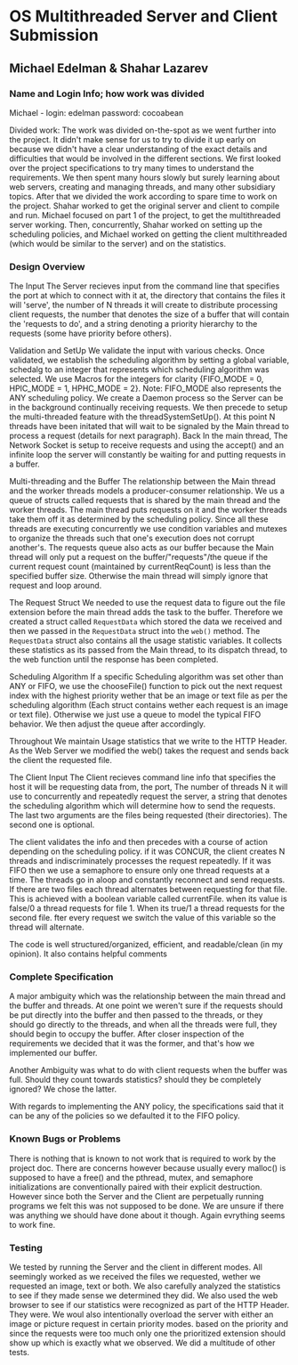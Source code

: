 # OS Multithreaded Server and Client Submission

## Michael Edelman & Shahar Lazarev

### Name and Login Info; how work was divided

Michael - login: edelman password: cocoabean

Divided work: The work was divided on-the-spot as we went further into the project. It didn't make sense for us to try to divide it up early on because we didn't have a clear understanding of the exact details and difficulties that would be involved in the different sections. We first looked over the project specifications to try many times to understand the requirements. We then spent many hours slowly but surely learning about web servers, creating and managing threads, and many other subsidiary topics. After that we divided the work according to spare time to work on the project. Shahar worked to get the original server and client to compile and run. Michael focused on part 1 of the project, to get the multithreaded server working. Then, concurrently, Shahar worked on setting up the scheduling policies, and Michael worked on getting the client multithreaded (which would be similar to the server) and on the statistics.

### Design Overview
The Input
The Server recieves input from the command line that specifies the port at which to connect with it at, the directory that contains the files it will 'serve', the number of N threads it will create to distribute processing client requests, the number that denotes the size of a buffer that will contain the 'requests to do', and a string denoting a priority hierarchy to the requests (some have priority before others).

Validation and SetUp
We validate the input with various checks. Once validated, we establish the scheduling algorithm by setting a global variable, schedalg to an integer that represents which scheduling algorithm was selected. We use Macros for the integers for clarity {FIFO_MODE = 0, HPIC_MODE = 1, HPHC_MODE = 2}. Note: FIFO_MODE also represents the ANY scheduling policy. We create a Daemon process so the Server can be in the background continually receiving requests. We then precede to setup the multi-threaded feature with the threadSystemSetUp(). At this point N threads have been initated that will wait to be signaled by the Main thread to process a request (details for next paragraph). Back In the main thread, The Network Socket is setup to receive requests and using the accept() and an infinite loop the server will constantly be waiting for and putting requests in a buffer.

Multi-threading and the Buffer
The relationship between the Main thread and the worker threads models a producer-consumer relationship. We us a queue of structs called requests that is shared by the main thread and the worker threads. The main thread puts requests on it and the worker threads take them off it as determined by the scheduling policy. Since all these threads are executing concurrently we use condition variables and mutexes to organize the threads such that one's execution does not corrupt another's. The requests queue also acts as our buffer because the Main thread will only put a request on the buffer/"requests"/the queue if the current request count (maintained by currentReqCount) is less than the specified buffer size. Otherwise the main thread will simply ignore that request and loop around.

The Request Struct
We needed to use the request data to figure out the file extension before the main thread adds the task to the buffer. Therefore we created a struct called `RequestData` which stored the data we received and then we passed in the `RequestData` struct into the `web()` method. The `RequestData` struct also contains all the usage statistic variables. It collects these statistics as its passed from the Main thread, to its dispatch thread, to the web function until the response has been completed.

Scheduling Algorithm
If a specific Scheduling algorithm was set other than ANY or FIFO, we use the chooseFile() function to pick out the next request index with the highest priority wether that be an image or text file as per the scheduling algorithm (Each struct contains wether each request is an image or text file). Otherwise we just use a queue to model the typical FIFO behavior. We then adjust the queue after accordingly.

Throughout We maintain Usage statistics that we write to the HTTP Header. As the Web Server we modified the web() takes the request and sends back the client the requested file.

The Client
Input
The Client recieves command line info that specifies the host it will be requesting data from, the port, The number of threads N it will use to concurrently and repeatedly request the server, a string that denotes the scheduling algorithm which will determine how to send the requests. The last two arguments are the files being requested (their directories). The second one is optional.

The client validates the info and then precedes with a course of action depending on the scheduling policy. if it was CONCUR, the client creates N threads and indiscriminately processes the request repeatedly. If it was FIFO then we use a semaphore to ensure only one thread requests at a time. The threads go in aloop and constantly reconnect and send requests. If there are two files each thread alternates between requesting for that file. This is achieved with a boolean variable called currentFile. when its value is false/0 a thread requests for file 1. When its true/1 a thread requests for the second file. fter every request we switch the value of this variable so the thread will alternate.

The code is well structured/organized, efficient, and readable/clean (in my opinion). It also contains helpful comments

### Complete Specification

A major ambiguity which was the relationship between the main thread and the buffer and threads. At one point we weren't sure if the requests should be put directly into the buffer and then passed to the threads, or they should go directly to the threads, and when all the threads were full, they should begin to occupy the buffer. After closer inspection of the requirements we decided that it was the former, and that's how we implemented our buffer.

Another Ambiguity was what to do with client requests when the buffer was full. Should they count towards statistics? should they be completely ignored? We chose the latter.

With regards to implementing the ANY policy, the specifications said that it can be any of the policies so we defaulted it to the FIFO policy.

### Known Bugs or Problems

There is nothing that is known to not work that is required to work by the project doc. 
There are concerns however because usually every malloc() is supposed to have a free() and the pthread, mutex, and semaphore initializations are conventionally paired with their explicit destruction. However since both the Server and the Client are perpetually running programs we felt this was not supposed to be done. We are unsure if there was anything we should have done about it though. Again evrything seems to work fine.

### Testing

We tested by running the Server and the client in different modes. All seemingly worked as we received the files we requested, wether we requested an image, text or both. We also carefully analyzed the statistics to see if they made sense we determined they did. We also used the web browser to see if our statistics were recognized as part of the HTTP Header. They were. We woul also intentionally overload the server with either an image or picture request in certain priority modes. based on the priority and since the requests were too much only one the prioritized extension should show up which is exactly what we observed. We did a multitude of other tests. 
